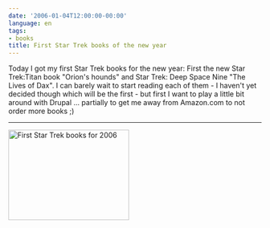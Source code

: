 ```yaml
---
date: '2006-01-04T12:00:00-00:00'
language: en
tags:
- books
title: First Star Trek books of the new year
---
```



Today I got my first Star Trek books for the new year: First the new Star Trek:Titan book "Orion's hounds" and Star Trek: Deep Space Nine "The Lives of Dax". I can barely wait to start reading each of them - I haven't yet decided though which will be the first - but first I want to play a little bit around with Drupal ... partially to get me away from Amazon.com to not order more books ;)

-------------------------------



<a href="http://www.flickr.com/photos/zerok/82029991/" title="Photo Sharing"><img src="http://static.flickr.com/38/82029991_67c7c0276c_m.jpg" width="240" height="180" alt="First Star Trek books for 2006" /></a>